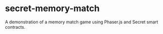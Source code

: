 # secret-memory-match

A demonstration of a memory match game using Phaser.js and Secret smart contracts.
